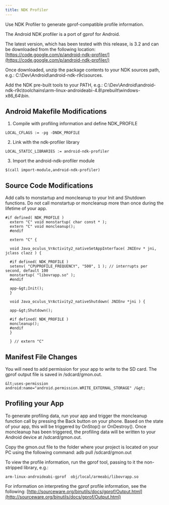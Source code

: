 ```yaml
---
title: NDK Profiler
---
```


Use NDK Profiler to generate gprof-compatible profile information.

The Android NDK profiler is a port of gprof for Android.

The latest version, which has been tested with this release, is 3.2 and can be downloaded from the following location: [https://code.google.com/p/android-ndk-profiler/](https://code.google.com/p/android-ndk-profiler/)

Once downloaded, unzip the package contents to your NDK sources path, e.g.: C:\Dev\Android\android-ndk-r9c\sources.

Add the NDK pre-built tools to your PATH, e.g.: C:\Dev\Android\android-ndk-r9c\toolchains\arm-linux-androideabi-4.8\prebuilt\windows-x86_64\bin.

## Android Makefile Modifications

1. Compile with profiling information and define NDK_PROFILE

```
LOCAL_CFLAGS := -pg -DNDK_PROFILE
```

2. Link with the ndk-profiler library

```
LOCAL_STATIC_LIBRARIES := android-ndk-profiler
```

3. Import the android-ndk-profiler module

```
$(call import-module,android-ndk-profiler)
```

## Source Code Modifications

Add calls to monstartup and moncleanup to your Init and Shutdown functions. Do not call monstartup or moncleanup more than once during the lifetime of your app.

```
#if defined( NDK_PROFILE )
  extern "C" void monstartup( char const * );
  extern "C" void moncleanup();
  #endif
  
  extern "C" {
  
  void Java_oculus_VrActivity2_nativeSetAppInterface( JNIEnv * jni, jclass clazz ) {
  
  #if defined( NDK_PROFILE )
  setenv( "CPUPROFILE_FREQUENCY", "500", 1 ); // interrupts per second, default 100
  monstartup( "libovrapp.so" );
  #endif
  
  app-&gt;Init();
  }
  
  void Java_oculus_VrActivity2_nativeShutdown( JNIEnv *jni ) {
  
  app-&gt;Shutdown();
  
  #if defined( NDK_PROFILE )
  moncleanup();
  #endif   
  }
  
  } // extern "C"
```

## Manifest File Changes

You will need to add permission for your app to write to the SD card. The gprof output file is saved in /sdcard/gmon.out.

```
&lt;uses-permission android:name="android.permission.WRITE_EXTERNAL_STORAGE" /&gt;
```

## Profiling your App

To generate profiling data, run your app and trigger the moncleanup function call by pressing the Back button on your phone. Based on the state of your app, this will be triggered by OnStop() or OnDestroy(). Once moncleanup has been triggered, the profiling data will be written to your Android device at /sdcard/gmon.out.

Copy the gmon.out file to the folder where your project is located on your PC using the following command: adb pull /sdcard/gmon.out

To view the profile information, run the gprof tool, passing to it the non-stripped library, e.g.:

```
arm-linux-androideabi-gprof  obj/local/armeabi/libovrapp.so
```

For information on interpreting the gprof profile information, see the following: [http://sourceware.org/binutils/docs/gprof/Output.html](http://sourceware.org/binutils/docs/gprof/Output.html)
